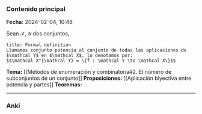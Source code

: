 ### Contenido principal

**Fecha:** 2024-02-04, 10:48

Sean $\mathcal X, \mathcal Y$ dos conjuntos,

```ad-formal
title: Formal definition
Llamamos conjunto potencia al conjunto de todas las aplicaciones de $\mathcal Y$ en $\mathcal X$, lo denotamos por:
$$\mathcal X^{\mathcal Y} = \{f : \mathcal Y \to \mathcal X\}$$
```

**Tema:** [[Métodos de enumeración y combinatoria#2. El número de subconjuntos de un conjunto]]
**Proposiciones:** [[Aplicación biyectiva entre potencia y partes]]
**Teoremas:**

---
### Anki
